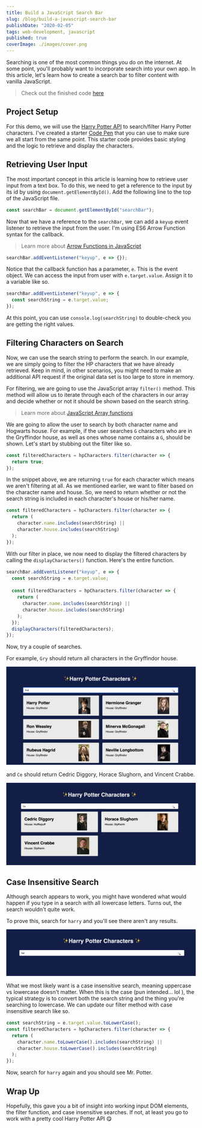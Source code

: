 ```yaml
---
title: Build a JavaScript Search Bar
slug: /blog/build-a-javascript-search-bar
publishDate: "2020-02-05"
tags: web-development, javascript
published: true
coverImage: ./images/cover.png
---
```


Searching is one of the most common things you do on the internet. At some point, you'll probably want to incorporate search into your own app. In this article, let's learn how to create a search bar to filter content with vanilla JavaScript.

> Check out the finished code [here](https://codepen.io/jamesqquick/pen/XWJxBQv)

## Project Setup

For this demo, we will use the [Harry Potter API](http://hp-api.herokuapp.com/api/characters) to search/filter Harry Potter characters. I've created a starter [Code Pen](https://codepen.io/jamesqquick/pen/bGNXYxx) that you can use to make sure we all start from the same point. This starter code provides basic styling and the logic to retrieve and display the characters.

## Retrieving User Input

The most important concept in this article is learning how to retrieve user input from a text box. To do this, we need to get a reference to the input by its id by using `document.getElementById()`. Add the following line to the top of the JavaScript file.

```javascript
const searchBar = document.getElementById("searchBar");
```

Now that we have a reference to the `searchBar`, we can add a `keyup` event listener to retrieve the input from the user. I'm using ES6 Arrow Function syntax for the callback.

> Learn more about [Arrow Functions in JavaScript](https://www.youtube.com/watch?v=prG68DQobbw&t=265s)

```javascript
searchBar.addEventListener("keyup", e => {});
```

Notice that the callback function has a parameter, `e`. This is the event object. We can access the input from user with `e.target.value`. Assign it to a variable like so.

```javascript
searchBar.addEventListener("keyup", e => {
  const searchString = e.target.value;
});
```

At this point, you can use `console.log(searchString)` to double-check you are getting the right values.

## Filtering Characters on Search

Now, we can use the search string to perform the search. In our example, we are simply going to filter the HP characters that we have already retrieved. Keep in mind, in other scenarios, you might need to make an additional API request if the original data set is too large to store in memory.

For filtering, we are going to use the JavaScript array `filter()` method. This method will allow us to iterate through each of the characters in our array and decide whether or not it should be shown based on the search string.

> Learn more about [JavaScript Array functions](https://www.youtube.com/watch?v=ALYH5XOvMwI&t=6s)

We are going to allow the user to search by both character name and Hogwarts house. For example, if the user searches `G` characters who are in the Gryffindor house, as well as ones whose name contains a `G`, should be shown. Let's start by stubbing out the filter like so.

```javascript
const filteredCharacters = hpCharacters.filter(character => {
  return true;
});
```

In the snippet above, we are returning `true` for each character which means we aren't filtering at all. As we mentioned earlier, we want to filter based on the character name and house. So, we need to return whether or not the search string is included in each character's house or his/her name.

```javascript
const filteredCharacters = hpCharacters.filter(character => {
  return (
    character.name.includes(searchString) ||
    character.house.includes(searchString)
  );
});
```

With our filter in place, we now need to display the filtered characters by calling the `displayCharacters()` function. Here's the entire function.

```javascript
searchBar.addEventListener("keyup", e => {
  const searchString = e.target.value;

  const filteredCharacters = hpCharacters.filter(character => {
    return (
      character.name.includes(searchString) ||
      character.house.includes(searchString)
    );
  });
  displayCharacters(filteredCharacters);
});
```

Now, try a couple of searches.

For example, `Gry` should return all characters in the Gryffindor house.

![Search results for "Gry"](./images/1.jpg)

and `Ce` should return Cedric Diggory, Horace Slughorn, and Vincent Crabbe.

![Search results for "ce"](./images/2.jpg)

## Case Insensitive Search

Although search appears to work, you might have wondered what would happen if you type in a search with all lowercase letters. Turns out, the search wouldn't quite work.

To prove this, search for `harry` and you'll see there aren't any results.

![Search results for "harry"](./images/3.jpg)

What we most likely want is a case insensitive search, meaning uppercase vs lowercase doesn't matter. When this is the case (pun intended... lol ), the typical strategy is to convert both the search string and the thing you're searching to lowercase. We can update our filter method with case insensitive search like so.

```javascript
const searchString = e.target.value.toLowerCase();
const filteredCharacters = hpCharacters.filter(character => {
  return (
    character.name.toLowerCase().includes(searchString) ||
    character.house.toLowerCase().includes(searchString)
  );
});
```

Now, search for `harry` again and you should see Mr. Potter.

## Wrap Up

Hopefully, this gave you a bit of insight into working input DOM elements, the filter function, and case insensitive searches. If not, at least you go to work with a pretty cool Harry Potter API 😋
